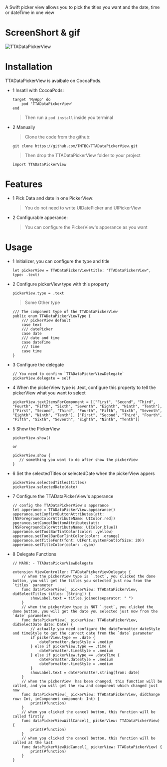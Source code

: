 A Swift picker view allows you to pick the titles you want and the date, time or dateTime in one view

# ScreenShort & gif

![TTADataPickerView](https://github.com/TMTBO/TTADataPickerView/blob/master/TTADataPickerView.gif)

# Installation

TTADataPickerView is avaibale on CocoaPods.

* 1 Insatll with CocoaPods:

	```
	target 'MyApp' do
  		pod 'TTADataPickerView'
	end
	```
	>Then run a `pod install` inside you terminal
	
* 2 Manually
	> Clone the code from the github:
	
	`git clone https://github.com/TMTBO/TTADataPickerView.git`
	>Then drop the TTADataPickerView folder to your project
	
	`import TTADataPickerView`
	
# Features
* 1 Pick Data and date in one PickerView: 

	>You do not need to write UIDatePicker and UIPickerView
* 2 Configurable apperance: 

	>You can configure the PickerView's apperance as you want

# Usage

* 1 Initializer, you can configure the type and title
	```
	let pickerView = TTADataPickerView(title: "TTADataPickerView", type: .text)
	```

* 2 Configure pickerView type with this property

	```
	pickerView.type = .text
	```
	> Some Other type
	
	```
	/// The component type of the TTADataPickerView
	public enum TTADataPickerViewType {
    	/// pickerView default
    	case text
    	/// datePicker
    	case date
    	/// date and time
    	case dateTime
   		/// time
    	case time
	}
	```
		
* 3 Configure the delegate

	```
	// You need to confirm `TTADataPickerViewDelegate`
	pickerView.delegate = self
	```
* 4 When the pickerView type is .text, configure this property to tell the pickerView what you want to select

	```
	pickerView.textItemsForComponent = [["First", "Second", "Third", "Fourth", "Fifth", "Sixth", "Seventh", "Eighth", "Ninth", "Tenth"], ["First", "Second", "Third", "Fourth", "Fifth", "Sixth", "Seventh", "Eighth", "Ninth", "Tenth"], ["First", "Second", "Third", "Fourth", "Fifth", "Sixth", "Seventh", "Eighth", "Ninth", "Tenth"]]
	```
* 5 Show the PickerView
	
	```
	pickerView.show()
	
	or
	
	pickerView.show { 
       // something you want to do after show the pickerView
   }
	```
	
* 6 Set the selectedTitles or selectedDate when the pickerView appers

	```
    pickerView.selectedTitles(titles)
    pickerView.selectedDate(date)
	```

* 7 Configure the TTADataPickerView's apperance

	```
	// config the TTADataPickerView's apperance
	let apperance = TTADataPickerView.appearance()
	apperance.setConfirmButtonAttributes(att: [NSForegroundColorAttributeName: UIColor.red])
	pperance.setCancelButtonAttributes(att: [NSForegroundColorAttributeName: UIColor.blue])
	apperance.setToolBarTintColor(color: .yellow)      apperance.setToolBarBarTintColor(color: .orange)
	apperance.setTitleFont(font: UIFont.systemFont(ofSize: 20))
	apperance.setTitleColor(color: .cyan)
	```
	
* 8 Delegate Functions

	```
	// MARK: - TTADataPickerViewDelegate
	
	extension ViewController: TTADataPickerViewDelegate {
	    // when the pickerView type is `.text`, you clicked the done button, you will get the titles you selected just now from the `titles` parameter
	    func dataPickerView(_ pickerView: TTADataPickerView, didSelectTitles titles: [String]) {
	        showLabel.text = titles.joined(separator: " ")
	    }
	    // when the pickerView type is NOT `.text`, you clicked the done button, you will get the date you selected just now from the `date` parameters
	    func dataPickerView(_ pickerView: TTADataPickerView, didSelectDate date: Date) {
	        // actually you need configure the dateFormatter dateStyle and timeStyle to get the currect date from the `date` parameter
	        if pickerView.type == .date {
	            dateFormatter.dateStyle = .medium
	        } else if pickerView.type == .time {
	            dateFormatter.timeStyle = .medium
	        } else if pickerView.type == .dateTime {
	            dateFormatter.dateStyle = .medium
	            dateFormatter.timeStyle = .medium
	        }
	        showLabel.text = dateFormatter.string(from: date)
	    }
	    // when the pickerView  has been changed, this function will be called, and you will get the row and component which changed just now
	    func dataPickerView(_ pickerView: TTADataPickerView, didChange row: Int, inComponent component: Int) {
	        print(#function)
	    }
	    // when you clicked the cancel button, this function will be called firstly
	    func dataPickerViewWillCancel(_ pickerView: TTADataPickerView) {
	        print(#function)
	    }
	    // when you clicked the cancel button, this function will be called at the last
	    func dataPickerViewDidCancel(_ pickerView: TTADataPickerView) {
	        print(#function)
	    }
	}
	```

